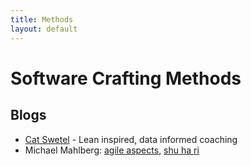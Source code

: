 ```yaml
---
title: Methods
layout: default
---
```


# Software Crafting Methods

## Blogs

* [Cat Swetel](https://www.catswetel.com/blog) - Lean inspired, data informed coaching
* Michael Mahlberg: [agile aspects](http://agile-aspects.michaelmahlberg.com/), [shu ha ri](http://shu-ha-ri.michaelmahlberg.de/)

